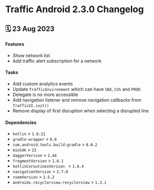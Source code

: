 # Traffic Android 2.3.0 Changelog

<h2>🗓 23 Aug 2023</h2>

#### Features
- Show network list
- Add traffic alert subscription for a network

#### Tasks
- Add custom analytics events
- Update `TrafficEnvironment` which can have `SBX`, `CUS` and `PROD`
- Delegate is no more accessible
- Add navigation listener and remove navigation callbacks from `TrafficUI.init()`
- Remove display of first disruption when selecting a disrupted line

#### Dependencies
- `kotlin` > `1.8.21`
- `gradle-wrapper` > `8.0`
- `com.android.tools.build:gradle` > `8.0.2`
- `minSdk` > `23`
- `daggerVersion` > `2.44`
- `fragmentVersion` > `1.6.1`
- `kotlinCoroutinesVersion ` > `1.6.4`
- `navigationVersion` > `2.7.0`
- `roomVersion` > `2.5.2`
- `androidx.recyclerview:recyclerview` > `1.3.1`
